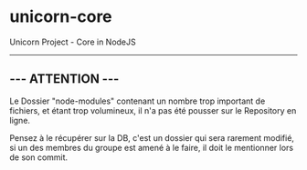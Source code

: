 # unicorn-core
Unicorn Project - Core in NodeJS


-----------------
--- ATTENTION ---
-----------------

Le Dossier "node-modules" contenant un nombre trop important de fichiers, et étant trop volumineux, 
il n'a pas été pousser sur le Repository en ligne.

Pensez à le récupérer sur la DB, c'est un dossier qui sera rarement modifié, si un des membres du
groupe est amené à le faire, il doit le mentionner lors de son commit. 
